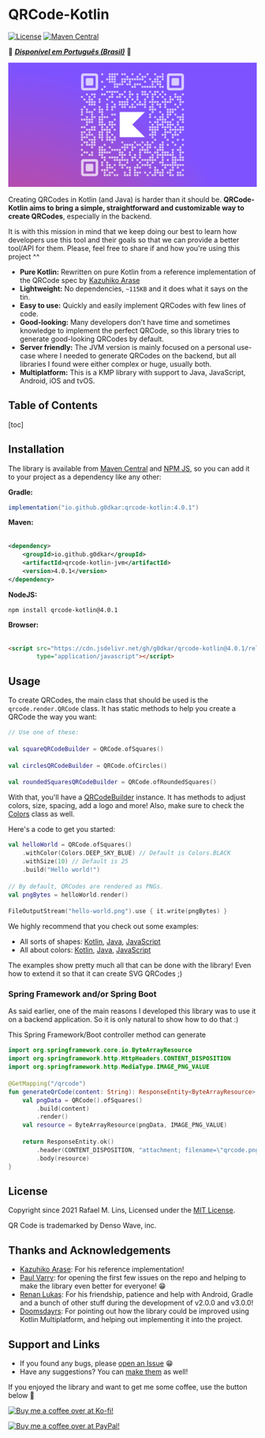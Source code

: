 # QRCode-Kotlin

[![License](https://img.shields.io/github/license/g0dkar/qrcode-kotlin)](LICENSE)
[![Maven Central](https://img.shields.io/maven-central/v/io.github.g0dkar/qrcode-kotlin.svg?label=Maven%20Central)](https://search.maven.org/search?q=g:%22io.github.g0dkar%22%20AND%20a:%22qrcode-kotlin%22)

💚 [_**Disponível em Português (Brasil)**_](https://qrcodekotlin.com/pt_br) 💛

![QRCode Kotlin Logo](examples/kotlin/project-banner.png)

Creating QRCodes in Kotlin (and Java) is harder than it should be. **QRCode-Kotlin aims to bring a simple,
straightforward and customizable way to create QRCodes**, especially in the backend.

It is with this mission in mind that we keep doing our best to learn how developers use this tool and their goals so
that we can provide a better tool/API for them. Please, feel free to share if and how you're using this project ^^

* **Pure Kotlin:** Rewritten on pure Kotlin from a reference implementation of the QRCode spec
  by [Kazuhiko Arase](https://github.com/kazuhikoarase/qrcode-generator)
* **Lightweight:** No dependencies, `~115KB` and it does what it says on the tin.
* **Easy to use:** Quickly and easily implement QRCodes with few lines of code.
* **Good-looking:** Many developers don't have time and sometimes knowledge to implement the perfect QRCode,
  so this library tries to generate good-looking QRCodes by default.
* **Server friendly:** The JVM version is mainly focused on a personal use-case where I needed to generate QRCodes on
  the backend, but all libraries I found were either complex or huge, usually both.
* **Multiplatform:** This is a KMP library with support to Java, JavaScript, Android, iOS and tvOS.

## Table of Contents

<!-- toc -->

[toc]

<!-- /toc -->

## Installation

The library is available
from [Maven Central](https://search.maven.org/artifact/io.github.g0dkar/qrcode-kotlin/4.0.1/qrcode-kotlin)
and [NPM JS](https://www.npmjs.com/package/qrcode-kotlin), so you can add it to your project as a dependency like any
other:

**Gradle:**

```groovy
implementation("io.github.g0dkar:qrcode-kotlin:4.0.1")
```

**Maven:**

```xml

<dependency>
    <groupId>io.github.g0dkar</groupId>
    <artifactId>qrcode-kotlin-jvm</artifactId>
    <version>4.0.1</version>
</dependency>
```

**NodeJS:**

```shell
npm install qrcode-kotlin@4.0.1
```

**Browser:**

```html

<script src="https://cdn.jsdelivr.net/gh/g0dkar/qrcode-kotlin@4.0.1/release/qrcode-kotlin.min.js"
        type="application/javascript"></script>
```

## Usage

To create QRCodes, the main class that should be used is the `qrcode.render.QRCode` class. It has static methods to help
you create a QRCode the way you want:

```kotlin
// Use one of these:

val squareQRCodeBuilder = QRCode.ofSquares()

val circlesQRCodeBuilder = QRCode.ofCircles()

val roundedSquaresQRCodeBuilder = QRCode.ofRoundedSquares()
```

With that, you'll have a [QRCodeBuilder](src/commonMain/kotlin/qrcode/QRCodeBuilder.kt) instance. It has methods to
adjust colors, size, spacing, add a logo and more! Also, make sure to check
the [Colors](src/commonMain/kotlin/qrcode/color/Colors.kt) class as well.

Here's a code to get you started:

```kotlin
val helloWorld = QRCode.ofSquares()
    .withColor(Colors.DEEP_SKY_BLUE) // Default is Colors.BLACK
    .withSize(10) // Default is 25
    .build("Hello world!")

// By default, QRCodes are rendered as PNGs.
val pngBytes = helloWorld.render()

FileOutputStream("hello-world.png").use { it.write(pngBytes) }
```

We highly recommend that you check out some examples:

* All sorts of shapes: [Kotlin](examples/kotlin/src/main/kotlin/Example01-Shapes.kt), [Java](examples/java/src/main/java/examples/Example01_Shapes.java), [JavaScript](examples/js)
* All about colors: [Kotlin](examples/kotlin/src/main/kotlin/Example01-Shapes.kt), [Java](examples/java/src/main/java/examples/Example01_Shapes.java), [JavaScript](examples/js)

The examples show pretty much all that can be done with the library! Even how to extend it so that it can create SVG
QRCodes ;)

### Spring Framework and/or Spring Boot

As said earlier, one of the main reasons I developed this library was to use it on a backend application. So it is only
natural to show how to do that :)

This Spring Framework/Boot controller method can generate

```kotlin
import org.springframework.core.io.ByteArrayResource
import org.springframework.http.HttpHeaders.CONTENT_DISPOSITION
import org.springframework.http.MediaType.IMAGE_PNG_VALUE

@GetMapping("/qrcode")
fun generateQrCode(content: String): ResponseEntity<ByteArrayResource> {
    val pngData = QRCode().ofSquares()
        .build(content)
        .render()
    val resource = ByteArrayResource(pngData, IMAGE_PNG_VALUE)

    return ResponseEntity.ok()
        .header(CONTENT_DISPOSITION, "attachment; filename=\"qrcode.png\"")
        .body(resource)
}
```

## License

Copyright since 2021 Rafael M. Lins, Licensed under the [MIT License](https://rafaellins.mit-license.org/2021/).

QR Code is trademarked by Denso Wave, inc.

## Thanks and Acknowledgements

* [Kazuhiko Arase](https://github.com/kazuhikoarase): For his reference implementation!
* [Paul Varry](https://github.com/pvarry): for opening the first few issues on the repo and helping to make the library
  even better for everyone! :grin:
* [Renan Lukas](https://github.com/RenanLukas): For his friendship, patience and help with Android, Gradle and a bunch
  of other stuff during the development of v2.0.0 and v3.0.0!
* [Doomsdayrs](https://github.com/Doomsdayrs): For pointing out how the library could be improved using Kotlin
  Multiplatform, and helping out implementing it into the project.

## Support and Links

* If you found any bugs,
  please [open an Issue](https://github.com/g0dkar/qrcode-kotlin/issues/new?assignees=g0dkar&labels=bug&template=bug_report.md&title=)
  😁
* Have any suggestions? You
  can [make them](https://github.com/g0dkar/qrcode-kotlin/issues/new?assignees=&labels=&template=feature_request.md&title=)
  as well!

If you enjoyed the library and want to get me some coffee, use the button below :love_you_gesture:

[<img src="https://ko-fi.com/img/githubbutton_sm.svg" alt="Buy me a coffee over at Ko-fi!" width="200"/>](https://ko-fi.com/g0dkar)

[<img src="https://raw.githubusercontent.com/andreostrovsky/donate-with-paypal/master/blue.svg" alt="Buy me a coffee over at PayPal!" width="200"/>](https://www.paypal.com/donate/?business=EFVC68BFJQWSC&no_recurring=0&item_name=Rafael+is+working+on+Open+Source+software+in+his+free+time.+This+helps+him+keep+this+up+for+longer%2C+and+with+higher+quality%21&currency_code=BRL)
